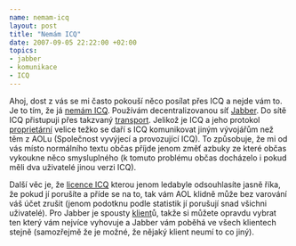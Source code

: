```yaml
--- 
name: nemam-icq
layout: post
title: "Nemám ICQ"
date: 2007-09-05 22:22:00 +02:00
topics: 
- jabber
- komunikace
- ICQ
---
```

Ahoj,
dost z vás se mi často pokouší něco posílat přes ICQ a nejde vám to. Je to tím, že já [nemám ICQ](http://icq.xmpp.cz/). Používám decentralizovanou síť [Jabber](http://www.jabber.cz/wiki/Jabber). Do sítě ICQ přistupuji přes takzvaný [transport](http://www.jabber.cz/wiki/ICQ_transport). Jelikož je ICQ a jeho protokol [proprietární](http://cs.wikipedia.org/wiki/Propriet%C3%A1rn%C3%AD_software) velice težko se daří s ICQ komunikovat jiným vývojářům než těm z AOLu (Společnost vyvýjecí a provozující ICQ). To způsobuje, že mi od vás místo normálního textu občas příjde jenom změť azbuky ze které občas vykoukne něco smysluplného (k tomuto problému občas docházelo i pokud měli dva uživatelé jinou verzi ICQ).

Další věc je, že [licence ICQ](http://www.root.cz/clanky/uskali-licence-icq-mnoho-neznamych-omezeni/) kterou jenom ledabyle odsouhlasíte jasně říka, že pokud jí porušíte a příde se na to, tak vám AOL klidně může bez varování váš účet zrušit (jenom podotknu podle statistik jí porušují snad všichni uživatelé).
Pro Jabber je spousty [klient](http://www.jabber.cz/wiki/Kategorie:Klienti )ů, takže si můžete opravdu vybrat ten který vám nejvíce vyhovuje a Jabber vám poběhá ve všech klientech stejně (samozřejmě že je možné, že nějaký klient neumí to co jiný).
